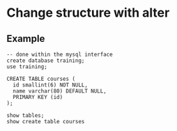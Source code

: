 # Change structure with alter 

## Example 

```
-- done within the mysql interface 
create database training;
use training;

CREATE TABLE courses (
  id smallint(6) NOT NULL,
  name varchar(80) DEFAULT NULL,
  PRIMARY KEY (id)
);

show tables;
show create table courses 



```
